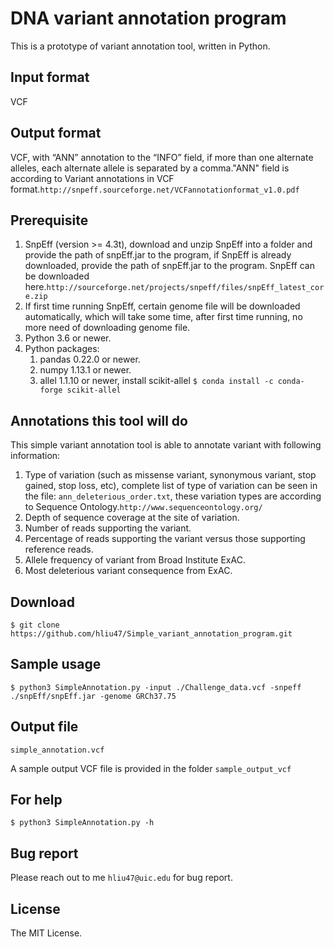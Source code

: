 # DNA variant annotation program

This is a prototype of variant annotation tool, written in Python.

## Input format
VCF

## Output format
VCF, with “ANN” annotation to the “INFO” field, if more than one alternate alleles, each alternate allele is separated by a comma."ANN" field is according to Variant annotations in VCF format.``http://snpeff.sourceforge.net/VCFannotationformat_v1.0.pdf``

## Prerequisite
  1. SnpEff (version >= 4.3t), download and unzip SnpEff into a folder and provide the path of snpEff.jar to the program, if SnpEff is already downloaded, provide the path of snpEff.jar to the program. SnpEff can be downloaded here.``http://sourceforge.net/projects/snpeff/files/snpEff_latest_core.zip``
  2. If first time running SnpEff, certain genome file will be downloaded automatically, which will take some time, after first time running, no more need of downloading genome file. 
  3. Python 3.6 or newer.
  4. Python packages: 
      1. pandas 0.22.0 or newer.
      2. numpy 1.13.1 or newer. 
      3. allel 1.1.10 or newer, install scikit-allel ``$ conda install -c conda-forge scikit-allel`` 
    
## Annotations this tool will do
This simple variant annotation tool is able to annotate variant with following information:
  1.	Type of variation (such as missense variant, synonymous variant, stop gained, stop loss, etc), complete list of type of variation can be seen in the file: ``ann_deleterious_order.txt``, these variation types are according to Sequence Ontology.``http://www.sequenceontology.org/``
  2.	Depth of sequence coverage at the site of variation.
  3.	Number of reads supporting the variant.
  4.	Percentage of reads supporting the variant versus those supporting reference reads.
  5.	Allele frequency of variant from Broad Institute ExAC.
  6.	Most deleterious variant consequence from ExAC.

## Download
``$ git clone https://github.com/hliu47/Simple_variant_annotation_program.git``

## Sample usage
``$ python3 SimpleAnnotation.py -input ./Challenge_data.vcf -snpeff ./snpEff/snpEff.jar -genome GRCh37.75``

## Output file
``simple_annotation.vcf`` 

A sample output VCF file is provided in the folder ``sample_output_vcf``

## For help
``$ python3 SimpleAnnotation.py -h``

## Bug report
Please reach out to me ``hliu47@uic.edu`` for bug report.

## License
The MIT License.
